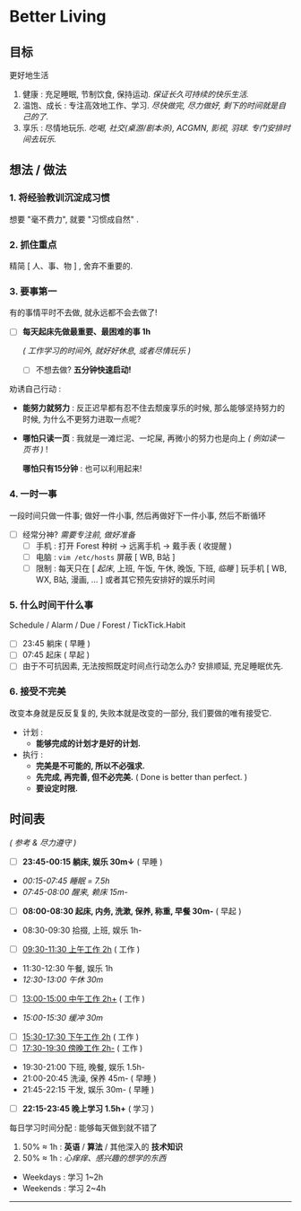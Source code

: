 # Better Living

## 目标

更好地生活

1. 健康 : 充足睡眠, 节制饮食, 保持运动. _保证长久可持续的快乐生活._
2. 温饱、成长 : 专注高效地工作、学习. _尽快做完, 尽力做好, 剩下的时间就是自己的了._
3. 享乐 : 尽情地玩乐. _吃喝, 社交(桌游/剧本杀), ACGMN, 影视, 羽球. 专门安排时间去玩乐._

## 想法 / 做法

### 1.  **将经验教训沉淀成习惯**

想要 "毫不费力", 就要 "习惯成自然" .

### 2.  **抓住重点**

精简 [ 人、事、物 ] , 舍弃不重要的.

### 3.  **要事第一**

有的事情平时不去做, 就永远都不会去做了!

-   [ ] **每天起床先做最重要、最困难的事 1h**

    _( 工作学习的时间外, 就好好休息, 或者尽情玩乐 )_

    -   [ ] 不想去做? **五分钟快速启动!**

劝诱自己行动 :

-   **能努力就努力** : 反正迟早都有忍不住去颓废享乐的时候, 那么能够坚持努力的时候, 为什么不更努力进取一点呢?

-   **哪怕只读一页** : 我就是一滩烂泥、一坨屎, 再微小的努力也是向上 _( 例如读一页书 )_ !

    **哪怕只有15分钟** : 也可以利用起来!

### 4.  **一时一事**

一段时间只做一件事; 做好一件小事, 然后再做好下一件小事, 然后不断循环

-   [ ] 经常分神? _需要专注前, 做好准备_
    -   [ ] 手机 : 打开 Forest 种树 → 远离手机 → 戴手表 ( 收提醒 )
    -   [ ] 电脑 : `vim /etc/hosts` 屏蔽 [ WB, B站 ]
    -   [ ] 限制 : 每天只在 [ _起床_, 上班, 午饭, 午休, 晚饭, 下班, _临睡_ ] 玩手机
        [ WB, WX, B站, 漫画, … ] 或者其它预先安排好的娱乐时间

### 5.  **什么时间干什么事**

Schedule / Alarm / Due / <!-- BlockyTime / --> Forest / TickTick.Habit

- [ ] 23:45 躺床 ( 早睡 )
- [ ] 07:45 起床 ( 早起 )
- [ ] 由于不可抗因素, 无法按照既定时间点行动怎么办? 安排顺延, 充足睡眠优先.

### 6.  **接受不完美**

改变本身就是反反复复的, 失败本就是改变的一部分, 我们要做的唯有接受它.

- 计划 :
    - **能够完成的计划才是好的计划.**
- 执行 :
    - **完美是不可能的, 所以不必强求.**
    - **先完成, 再完善, 但不必完美.**
        ( Done is better than perfect. )
    - **要设定时限.**

## 时间表

_( 参考 & 尽力遵守 )_

- [ ] **23:45-00:15 躺床, 娱乐 30m↓** ( 早睡 )
- _00:15-07:45 睡眠 = 7.5h_
- _07:45-08:00 醒来, 赖床 15m-_
- [ ] **08:00-08:30 起床, 内务, 洗漱, 保养, 称重, 早餐 30m-** ( 早起 )
- 08:30-09:30 拾掇, 上班, 娱乐 1h-
- [ ] <u>09:30-11:30 上午工作 2h</u> ( 工作 )
- 11:30-12:30 午餐, 娱乐 1h
- _12:30-13:00 午休 30m_
- [ ] <u>13:00-15:00 中午工作 2h+</u> ( 工作 )
- _15:00-15:30 缓冲 30m_
- [ ] <u>15:30-17:30 下午工作 2h</u> ( 工作 )
- [ ] <u>17:30-19:30 傍晚工作 2h-</u> ( 工作 )
- 19:30-21:00 下班, 晚餐, 娱乐 1.5h-
- 21:00-20:45 洗澡, 保养 45m- ( 早睡 )
- 21:45-22:15 干发, 娱乐 30m- ( 早睡 )
- [ ] **22:15-23:45 晚上学习 1.5h+** ( 学习 )

每日学习时间分配 : 能够每天做到就不错了

1. 50% ≈ 1h : **英语** / **算法** / 其他深入的 **技术知识**
2. 50% ≈ 1h : _心痒痒、感兴趣的想学的东西_

- Weekdays : 学习 1~2h
- Weekends : 学习 2~4h

---
